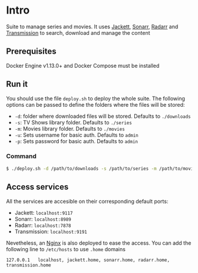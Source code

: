 # Intro
Suite to manage series and movies. It uses [Jackett][1], [Sonarr][2], [Radarr][3] and [Transmission][4] to search, download and manage the content

## Prerequisites
Docker Engine v1.13.0+ and Docker Compose must be installed

## Run it
You should use the file `deploy.sh` to deploy the whole suite. The following options can be passed to define the folders where the files will be stored:

* `-d`: folder where downloaded files will be stored. Defaults to `./downloads`
* `-s`: TV Shows library folder. Defaults to `./series`
* `-m`: Movies library folder. Defaults to `./movies`
* `-u`: Sets username for basic auth. Defaults to `admin`
* `-p`: Sets password for basic auth. Defaults to `admin`

### Command
```bash
$ ./deploy.sh -d /path/to/downloads -s /path/to/series -m /path/to/movies -u user -p password
```

## Access services
All the services are accesible on their corresponding default ports:

* Jackett: `localhost:9117`
* Sonarr: `localhost:8989`
* Radarr: `localhost:7878`
* Transmission: `localhost:9191`

Nevetheless, an [Nginx][5] is also deployed to ease the access. You can add the following line to `/etc/hosts` to use `.home` domains
```
127.0.0.1	localhost, jackett.home, sonarr.home, radarr.home, transmission.home
```

[1]: https://github.com/Jackett/Jackett
[2]: https://github.com/Sonarr/Sonarr
[3]: https://github.com/Radarr/Radarr
[4]: https://transmissionbt.com/
[5]: https://www.nginx.com/